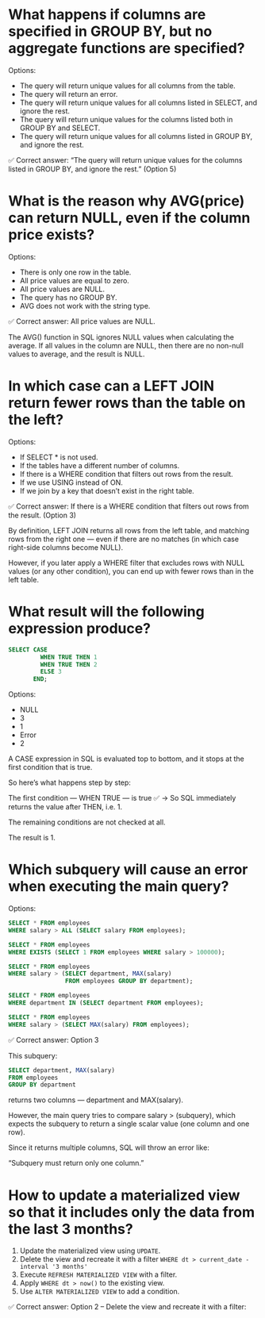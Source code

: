 # What happens if columns are specified in GROUP BY, but no aggregate functions are specified?

Options:
* The query will return unique values for all columns from the table.
* The query will return an error.
* The query will return unique values for all columns listed in SELECT, and ignore the rest.
* The query will return unique values for the columns listed both in GROUP BY and SELECT.
* The query will return unique values for all columns listed in GROUP BY, and ignore the rest.

✅ Correct answer:
“The query will return unique values for the columns listed in GROUP BY, and ignore the rest.”
(Option 5)

# What is the reason why AVG(price) can return NULL, even if the column price exists?

Options:
* There is only one row in the table.
* All price values are equal to zero.
* All price values are NULL.
* The query has no GROUP BY.
* AVG does not work with the string type.

✅ Correct answer:
All price values are NULL.

The AVG() function in SQL ignores NULL values when calculating the average.
If all values in the column are NULL, then there are no non-null values to average, 
and the result is NULL.

# In which case can a LEFT JOIN return fewer rows than the table on the left?

Options:
* If SELECT * is not used.
* If the tables have a different number of columns.
* If there is a WHERE condition that filters out rows from the result.
* If we use USING instead of ON.
* If we join by a key that doesn’t exist in the right table.

✅ Correct answer:
If there is a WHERE condition that filters out rows from the result.
(Option 3)

By definition,
LEFT JOIN returns all rows from the left table,
and matching rows from the right one —
even if there are no matches (in which case right-side columns become NULL).

However, if you later apply a WHERE filter that excludes rows with NULL values (or any other condition),
you can end up with fewer rows than in the left table.

# What result will the following expression produce?

```sql
SELECT CASE 
         WHEN TRUE THEN 1 
         WHEN TRUE THEN 2 
         ELSE 3 
       END;
```

Options:
* NULL
* 3
* 1
* Error
* 2

A CASE expression in SQL is evaluated top to bottom,
and it stops at the first condition that is true.

So here’s what happens step by step:

The first condition — WHEN TRUE — is true ✅
→ So SQL immediately returns the value after THEN, i.e. 1.

The remaining conditions are not checked at all.

The result is 1.

# Which subquery will cause an error when executing the main query?

Options:

```sql
SELECT * FROM employees 
WHERE salary > ALL (SELECT salary FROM employees);
```

```sql
SELECT * FROM employees 
WHERE EXISTS (SELECT 1 FROM employees WHERE salary > 100000);
```

```sql
SELECT * FROM employees 
WHERE salary > (SELECT department, MAX(salary) 
                FROM employees GROUP BY department);
```

```sql
SELECT * FROM employees 
WHERE department IN (SELECT department FROM employees);
```

```sql
SELECT * FROM employees 
WHERE salary > (SELECT MAX(salary) FROM employees);
```

✅ Correct answer:
Option 3

This subquery:
```sql
SELECT department, MAX(salary)
FROM employees
GROUP BY department
```

returns two columns — department and MAX(salary).

However, the main query tries to compare salary > (subquery),
which expects the subquery to return a single scalar value (one column and one row).

Since it returns multiple columns, SQL will throw an error like:

“Subquery must return only one column.”

# How to update a materialized view so that it includes only the data from the last 3 months?

1. Update the materialized view using `UPDATE`.
2. Delete the view and recreate it with a filter `WHERE dt > current_date - interval '3 months'`
3. Execute `REFRESH MATERIALIZED VIEW` with a filter.
4. Apply `WHERE dt > now()` to the existing view.
5. Use `ALTER MATERIALIZED VIEW` to add a condition.

✅ Correct answer:
Option 2 – Delete the view and recreate it with a filter:
